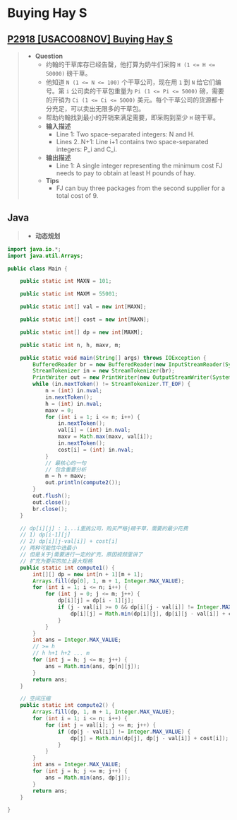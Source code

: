 # Buying Hay S

## [P2918 [USACO08NOV] Buying Hay S](https://www.luogu.com.cn/problem/P2918)

> - **Question**
>   - 约翰的干草库存已经告罄，他打算为奶牛们采购 `H (1 <= H <= 50000)` 磅干草。
>   - 他知道 `N (1 <= N <= 100)` 个干草公司，现在用 `1` 到 `N` 给它们编号。第 `i` 公司卖的干草包重量为 `Pi (1 <= Pi <= 5000)` 磅，需要的开销为 `Ci (1 <= Ci <= 5000)` 美元。每个干草公司的货源都十分充足，可以卖出无限多的干草包。
>   - 帮助约翰找到最小的开销来满足需要，即采购到至少 `H` 磅干草。
>   - **输入描述**
>     - Line 1: Two space-separated integers: N and H.
>     - Lines 2..N+1: Line i+1 contains two space-separated integers: P_i and C_i.
>   - **输出描述**
>     - Line 1: A single integer representing the minimum cost FJ needs to pay to obtain at least H pounds of hay.
>   - **Tips**
>     - FJ can buy three packages from the second supplier for a total cost of 9.

## Java

> - **动态规划**

```java
import java.io.*;
import java.util.Arrays;

public class Main {

    public static int MAXN = 101;

    public static int MAXM = 55001;

    public static int[] val = new int[MAXN];

    public static int[] cost = new int[MAXN];

    public static int[] dp = new int[MAXM];

    public static int n, h, maxv, m;

    public static void main(String[] args) throws IOException {
        BufferedReader br = new BufferedReader(new InputStreamReader(System.in));
        StreamTokenizer in = new StreamTokenizer(br);
        PrintWriter out = new PrintWriter(new OutputStreamWriter(System.out));
        while (in.nextToken() != StreamTokenizer.TT_EOF) {
            n = (int) in.nval;
            in.nextToken();
            h = (int) in.nval;
            maxv = 0;
            for (int i = 1; i <= n; i++) {
                in.nextToken();
                val[i] = (int) in.nval;
                maxv = Math.max(maxv, val[i]);
                in.nextToken();
                cost[i] = (int) in.nval;
            }
            // 最核心的一句
            // 包含重要分析
            m = h + maxv;
            out.println(compute2());
        }
        out.flush();
        out.close();
        br.close();
    }

    // dp[i][j] : 1...i里挑公司，购买严格j磅干草，需要的最少花费
    // 1) dp[i-1][j]
    // 2) dp[i][j-val[i]] + cost[i]
    // 两种可能性中选最小
    // 但是关于j需要进行一定的扩充，原因视频里讲了
    // 扩充为要买的加上最大规格
    public static int compute1() {
        int[][] dp = new int[n + 1][m + 1];
        Arrays.fill(dp[0], 1, m + 1, Integer.MAX_VALUE);
        for (int i = 1; i <= n; i++) {
            for (int j = 0; j <= m; j++) {
                dp[i][j] = dp[i - 1][j];
                if (j - val[i] >= 0 && dp[i][j - val[i]] != Integer.MAX_VALUE) {
                    dp[i][j] = Math.min(dp[i][j], dp[i][j - val[i]] + cost[i]);
                }
            }
        }
        int ans = Integer.MAX_VALUE;
        // >= h
        // h h+1 h+2 ... m
        for (int j = h; j <= m; j++) {
            ans = Math.min(ans, dp[n][j]);
        }
        return ans;
    }

    // 空间压缩
    public static int compute2() {
        Arrays.fill(dp, 1, m + 1, Integer.MAX_VALUE);
        for (int i = 1; i <= n; i++) {
            for (int j = val[i]; j <= m; j++) {
                if (dp[j - val[i]] != Integer.MAX_VALUE) {
                    dp[j] = Math.min(dp[j], dp[j - val[i]] + cost[i]);
                }
            }
        }
        int ans = Integer.MAX_VALUE;
        for (int j = h; j <= m; j++) {
            ans = Math.min(ans, dp[j]);
        }
        return ans;
    }

}
```
